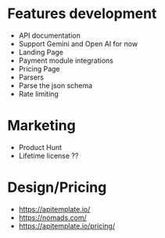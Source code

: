# Features development
* API documentation
* Support Gemini and Open AI for now
* Landing Page
* Payment module integrations
* Pricing Page
* Parsers
* Parse the json schema
* Rate limiting

# Marketing
* Product Hunt
* Lifetime license ?? 


# Design/Pricing
* https://apitemplate.io/
* https://nomads.com/
* https://apitemplate.io/pricing/
